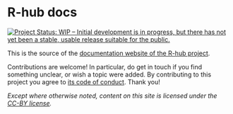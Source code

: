 # R-hub docs

<!-- badges: start -->
[![Project Status: WIP – Initial development is in progress, but there has not yet been a stable, usable release suitable for the public.](https://www.repostatus.org/badges/latest/wip.svg)](https://www.repostatus.org/#wip)
<!-- badges: end -->

This is the source of the [documentation website of the R-hub project](https://docs.r-hub.io/).

Contributions are welcome! 
In particular, do get in touch if you find something unclear, or wish a topic were added. By contributing to this project you agree to [its code of conduct](https://docs.r-hub.io/#code-of-conduct). Thank you!

_Except where otherwise noted, content on this site is licensed under the [CC-BY license](https://creativecommons.org/licenses/by/4.0/)._
